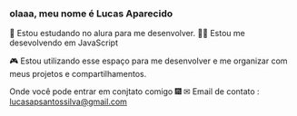 ### olaaa, meu nome é Lucas Aparecido
📙 Estou estudando no alura para me desenvolver.
👨‍💻 Estou me desevolvendo em JavaScript

🎮 Estou utilizando esse espaço para me desenvolver e me organizar com meus projetos e compartilhamentos.

Onde você pode entrar em conjtato comigo 🎆
✉ Email de contato : lucasapsantossilva@gmail.com

